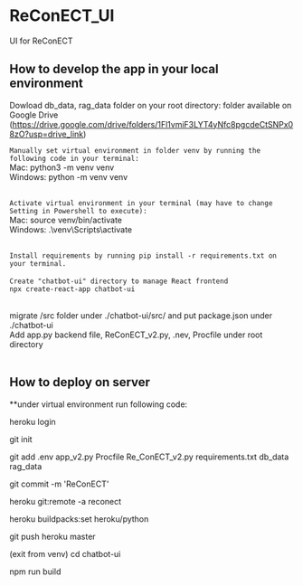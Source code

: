 # ReConECT_UI
UI for ReConECT

## How to develop the app in your local environment

Dowload db_data, rag_data folder on your root directory: folder available on Google Drive (https://drive.google.com/drive/folders/1Fl1vmiF3LYT4yNfc8pgcdeCtSNPx08zO?usp=drive_link)


`Manually set virtual environment in folder venv by running the following code in your terminal:`<br />
Mac: python3 -m venv venv<br />
Windows: python -m venv venv<br /><br />

`Activate virtual environment in your terminal (may have to change Setting in Powershell to execute):`<br />
Mac: source venv/bin/activate<br />
Windows: .\venv\Scripts\activate<br /><br />

`Install requirements by running pip install -r requirements.txt on your terminal.`<br /><br />
`Create "chatbot-ui" directory to manage React frontend`<br />
`npx create-react-app chatbot-ui`<br /><br />

migrate /src folder under ./chatbot-ui/src/ and put package.json under ./chatbot-ui<br />
Add app.py backend file, ReConECT_v2.py, .nev, Procfile under root directory<br /><br />

## How to deploy on server
**under virtual environment run following code:


heroku login

git init

git add .env app_v2.py Procfile Re_ConECT_v2.py requirements.txt db_data rag_data

git commit -m 'ReConECT'

heroku git:remote -a reconect

heroku buildpacks:set heroku/python

git push heroku master

(exit from venv) cd chatbot-ui

npm run build


